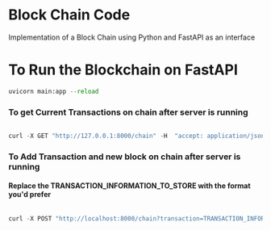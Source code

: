 # Block Chain Code
Implementation of a Block Chain using Python and FastAPI as an interface


# To Run the Blockchain on FastAPI

```python
uvicorn main:app --reload   

```

### To get Current Transactions on chain after server is running

```python

curl -X GET "http://127.0.0.1:8000/chain" -H  "accept: application/json" 

```

### To Add Transaction and new block on chain after server is running
#### Replace the TRANSACTION_INFORMATION_TO_STORE with the format you'd prefer
```python

curl -X POST "http://localhost:8000/chain?transaction=TRANSACTION_INFORMATION_TO_STORE" -H  "accept: application/json" -d "" 

```
